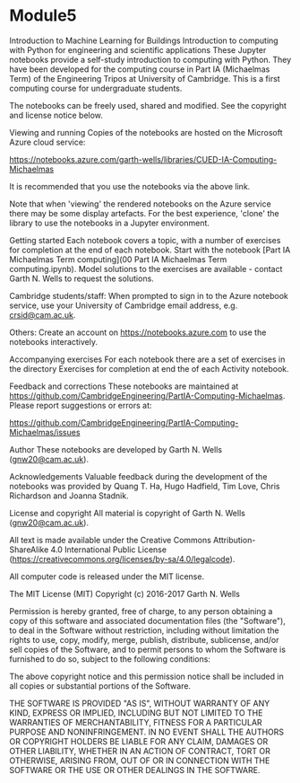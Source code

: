 # Module5
Introduction to Machine Learning for Buildings
Introduction to computing with Python for engineering and scientific applications
These Jupyter notebooks provide a self-study introduction to computing with Python. They have been developed for the computing course in Part IA (Michaelmas Term) of the Engineering Tripos at University of Cambridge. This is a first computing course for undergraduate students.

The notebooks can be freely used, shared and modified. See the copyright and license notice below.

Viewing and running
Copies of the notebooks are hosted on the Microsoft Azure cloud service:

https://notebooks.azure.com/garth-wells/libraries/CUED-IA-Computing-Michaelmas

It is recommended that you use the notebooks via the above link.

Note that when 'viewing' the rendered notebooks on the Azure service there may be some display artefacts. For the best experience, 'clone' the library to use the notebooks in a Jupyter environment.

Getting started
Each notebook covers a topic, with a number of exercises for completion at the end of each notebook. Start with the notebook [Part IA Michaelmas Term computing](00 Part IA Michaelmas Term computing.ipynb). Model solutions to the exercises are available - contact Garth N. Wells to request the solutions.

Cambridge students/staff: When prompted to sign in to the Azure notebook service, use your University of Cambridge email address, e.g. crsid@cam.ac.uk.

Others: Create an account on https://notebooks.azure.com to use the notebooks interactively.

Accompanying exercises
For each notebook there are a set of exercises in the directory Exercises for completion at end the of each Activity notebook.

Feedback and corrections
These notebooks are maintained at https://github.com/CambridgeEngineering/PartIA-Computing-Michaelmas. Please report suggestions or errors at:

https://github.com/CambridgeEngineering/PartIA-Computing-Michaelmas/issues

Author
These notebooks are developed by Garth N. Wells (gnw20@cam.ac.uk).

Acknowledgements
Valuable feedback during the development of the notebooks was provided by Quang T. Ha, Hugo Hadfield, Tim Love, Chris Richardson and Joanna Stadnik.

License and copyright
All material is copyright of Garth N. Wells (gnw20@cam.ac.uk).

All text is made available under the Creative Commons Attribution-ShareAlike 4.0 International Public License (https://creativecommons.org/licenses/by-sa/4.0/legalcode).

All computer code is released under the MIT license.

The MIT License (MIT) Copyright (c) 2016-2017 Garth N. Wells

Permission is hereby granted, free of charge, to any person obtaining a copy of this software and associated documentation files (the "Software"), to deal in the Software without restriction, including without limitation the rights to use, copy, modify, merge, publish, distribute, sublicense, and/or sell copies of the Software, and to permit persons to whom the Software is furnished to do so, subject to the following conditions:

The above copyright notice and this permission notice shall be included in all copies or substantial portions of the Software.

THE SOFTWARE IS PROVIDED "AS IS", WITHOUT WARRANTY OF ANY KIND, EXPRESS OR IMPLIED, INCLUDING BUT NOT LIMITED TO THE WARRANTIES OF MERCHANTABILITY, FITNESS FOR A PARTICULAR PURPOSE AND NONINFRINGEMENT. IN NO EVENT SHALL THE AUTHORS OR COPYRIGHT HOLDERS BE LIABLE FOR ANY CLAIM, DAMAGES OR OTHER LIABILITY, WHETHER IN AN ACTION OF CONTRACT, TORT OR OTHERWISE, ARISING FROM, OUT OF OR IN CONNECTION WITH THE SOFTWARE OR THE USE OR OTHER DEALINGS IN THE SOFTWARE.
